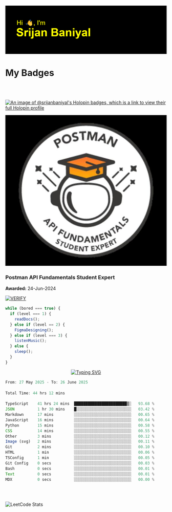 ![Header](./header.png)

# My Badges

<Br />
<Br />

[![An image of @srijanbaniyal's Holopin badges, which is a link to view their full Holopin profile](https://holopin.me/srijanbaniyal)](https://holopin.io/@srijanbaniyal)

[![Postman API Fundamentals Student Expert](/Postman.jpeg)](https://api.badgr.io/public/assertions/r9BLLy0oTfKJBbkGuDI1zA)

### Postman API Fundamentals Student Expert

**Awarded:** 24-Jun-2024

[![VERIFY](https://img.shields.io/badge/VERIFY-blue)](https://badgecheck.io?url=https%3A%2F%2Fapi.badgr.io%2Fpublic%2Fassertions%2Fr9BLLy0oTfKJBbkGuDI1zA)

```javascript
while (bored === true) {
  if (level === 1) {
    readDocs();
  } else if (level == 2) {
    FigmaDesigning();
  } else if (level === 3) {
    listenMusic();
  } else {
    sleep();
  }
}
```

<p align="center">
  <a href="https://git.io/typing-svg"><img src="https://readme-typing-svg.demolab.com?font=Tilt+Prism&size=30&pause=1000&color=0FF75B&center=true&vCenter=true&width=800&height=80&lines=Time+spent+on+various+Programming+languages" alt="Typing SVG" /></a>
</p>

<!--START_SECTION:waka-->

```TypeScript
From: 27 May 2025 - To: 26 June 2025

Total Time: 44 hrs 12 mins

TypeScript    41 hrs 24 mins  ███████████████████████▒░   93.68 %
JSON          1 hr 30 mins    █░░░░░░░░░░░░░░░░░░░░░░░░   03.42 %
Markdown      17 mins         ░░░░░░░░░░░░░░░░░░░░░░░░░   00.65 %
JavaScript    16 mins         ░░░░░░░░░░░░░░░░░░░░░░░░░   00.64 %
Python        15 mins         ░░░░░░░░░░░░░░░░░░░░░░░░░   00.58 %
CSS           14 mins         ░░░░░░░░░░░░░░░░░░░░░░░░░   00.55 %
Other         3 mins          ░░░░░░░░░░░░░░░░░░░░░░░░░   00.12 %
Image (svg)   2 mins          ░░░░░░░░░░░░░░░░░░░░░░░░░   00.11 %
Git           2 mins          ░░░░░░░░░░░░░░░░░░░░░░░░░   00.10 %
HTML          1 min           ░░░░░░░░░░░░░░░░░░░░░░░░░   00.06 %
TSConfig      1 min           ░░░░░░░░░░░░░░░░░░░░░░░░░   00.05 %
Git Config    0 secs          ░░░░░░░░░░░░░░░░░░░░░░░░░   00.03 %
Bash          0 secs          ░░░░░░░░░░░░░░░░░░░░░░░░░   00.01 %
Text          0 secs          ░░░░░░░░░░░░░░░░░░░░░░░░░   00.01 %
MDX           0 secs          ░░░░░░░░░░░░░░░░░░░░░░░░░   00.00 %
```

<!--END_SECTION:waka-->

<Br />
<Br />

![LeetCode Stats](https://leetcard.jacoblin.cool/Srijan-Baniyal?theme=dark&font=Rasa&ext=contest)
